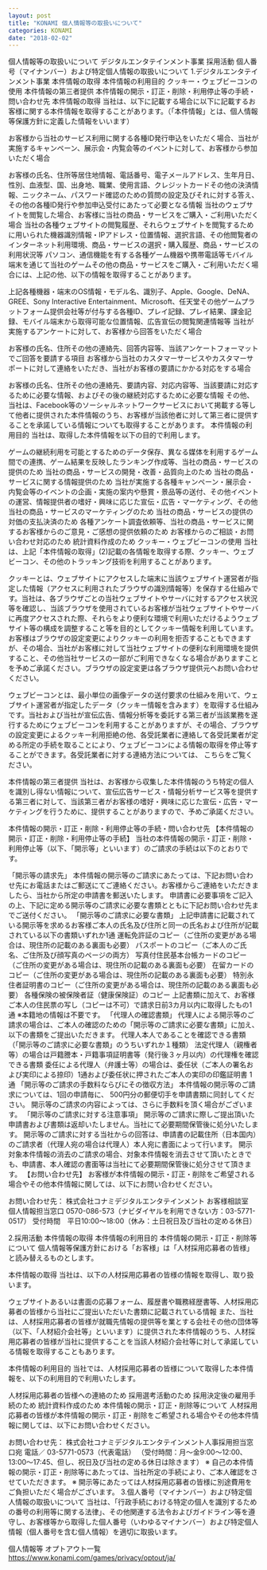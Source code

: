 ```yaml
---
layout: post
title: "KONAMI 個人情報等の取扱いについて"
categories: KONAMI
date: "2018-02-02"
---
```


個人情報等の取扱いについて
デジタルエンタテインメント事業
採用活動
個人番号（マイナンバー）および特定個人情報の取扱いについて
1.デジタルエンタテインメント事業
本件情報の取得
本件情報の利用目的
クッキー・ウェブビーコンの使用
本件情報の第三者提供
本件情報の開示・訂正・削除・利用停止等の手続・問い合わせ先
本件情報の取得
当社は、以下に記載する場合に以下に記載するお客様に関する本件情報を取得することがあります。（「本件情報」とは、個人情報等保護方針に定義した情報をいいます）

お客様から当社のサービス利用に関する各種ID発行申込をいただく場合、当社が実施するキャンペーン、展示会・内覧会等のイベントに対して、お客様から参加いただく場合

お客様の氏名、住所等居住地情報、電話番号、電子メールアドレス、生年月日、性別、血液型、国、出身地、職業、使用言語、クレジットカードその他の決済情報、ニックネーム、パスワード確認のための質問の設定及びそれに対する答え、その他の各種ID発行や参加申込受付にあたって必要となる情報
当社のウェブサイトを閲覧した場合、お客様に当社の商品・サービスをご購入・ご利用いただく場合
当社の各種ウェブサイトの閲覧履歴、それらウェブサイトを閲覧するために用いられた機器識別情報・IPアドレス・位置情報、選択言語、その他閲覧者のインターネット利用環境、商品・サービスの選択・購入履歴、商品・サービスの利用状況等
パソコン、通信機能を有する各種ゲーム機器や携帯電話等モバイル端末を通じて当社のゲームその他の商品・サービスをご購入・ご利用いただく場合には、上記の他、以下の情報を取得することがあります。

上記各種機器・端末のOS情報・モデル名、識別子、Apple、Google、DeNA、GREE、Sony Interactive Entertainment、Microsoft、任天堂その他ゲームプラットフォーム提供会社等が付与する各種ID、プレイ記録、プレイ結果、課金記録、モバイル端末から取得可能な位置情報、広告宣伝の閲覧関連情報等
当社が実施するアンケートに対して、お客様から回答をいただく場合

お客様の氏名、住所その他の連絡先、回答内容等、当該アンケートフォーマットでご回答を要請する項目
お客様から当社のカスタマーサービスやカスタマーサポートに対して連絡をいただき、当社がお客様の要請にかかる対応をする場合

お客様の氏名、住所その他の連絡先、要請内容、対応内容等、当該要請に対応するために必要な情報、およびその後の継続対応するために必要な情報
その他、当社は、Facebook等のソーシャルネットワークサービスにおいて掲載する等して他者に提供された本件情報のうち、お客様が当該他者に対して第三者に提供することを承諾している情報についても取得することがあります。
本件情報の利用目的
当社は、取得した本件情報を以下の目的で利用します。

ゲームの継続利用を可能とするためのデータ保存、異なる媒体を利用するゲーム間での連携、ゲーム結果を反映したランキング作成等、当社の商品・サービスの提供のため
当社の商品・サービスの開発・改善・品質向上のため
当社の商品・サービスに関する情報提供のため
当社が実施する各種キャンペーン・展示会・内覧会等のイベントの企画・実施の案内や懸賞・景品等の送付、その他イベントの運営、情報提供者の嗜好・興味に応じた宣伝・広告・マーケティング、その他当社の商品・サービスのマーケティングのため
当社の商品・サービスの提供の対価の支払決済のため
各種アンケート調査依頼等、当社の商品・サービスに関するお客様からのご意見・ご感想の提供依頼のため
お客様からのご相談・お問い合わせ対応のため
統計資料作成のため
クッキー・ウェブビーコンの使用
当社は、上記「本件情報の取得」(2)記載の各情報を取得する際、クッキー、ウェブビーコン、その他のトラッキング技術を利用することがあります。

クッキーとは、ウェブサイトにアクセスした端末に当該ウェブサイト運営者が指定した情報（アクセスに利用されたブラウザの識別情報等）を保存する仕組みです。当社は、各ブラウザごとの当社ウェブサイトやサーバに対するアクセス状況等を確認し、当該ブラウザを使用されているお客様が当社ウェブサイトやサーバに再度アクセスされた際、それらをより便利な環境で利用いただけるようウェブサイト等の構成を調整すること等を目的としてクッキー情報を利用しています。お客様はブラウザの設定変更によりクッキーの利用を拒否することもできますが、その場合、当社がお客様に対して当社ウェブサイトの便利な利用環境を提供すること、その他当社サービスの一部がご利用できなくなる場合がありますことを予めご承諾ください。ブラウザの設定変更は各ブラウザ提供元へお問い合わせください。

ウェブビーコンとは、最小単位の画像データの送付要求の仕組みを用いて、ウェブサイト運営者が指定したデータ（クッキー情報を含みます）を取得する仕組みです。当社および当社が宣伝広告、情報分析等を委託する第三者が当該業務を遂行するためにウェブビーコンを利用することがありますが、その場合、ブラウザの設定変更によるクッキー利用拒絶の他、各受託業者に連絡して各受託業者が定める所定の手続を取ることにより、ウェブビーコンによる情報の取得を停止等することができます。各受託業者に対する連絡方法については、 こちらをご覧ください。

本件情報の第三者提供
当社は、お客様から収集した本件情報のうち特定の個人を識別し得ない情報について、宣伝広告サービス・情報分析サービス等を提供する第三者に対して、当該第三者がお客様の嗜好・興味に応じた宣伝・広告・マーケティングを行うために、提供することがありますので、予めご承諾ください。

本件情報の開示・訂正・削除・利用停止等の手続・問い合わせ先
【本件情報の開示・訂正・削除・利用停止等の手続】
当社の本件情報の開示・訂正・削除・利用停止等（以下、「開示等」といいます）のご請求の手続は以下のとおりです。

「開示等の請求先」
本件情報の開示等のご請求にあたっては、下記お問い合わせ先にお電話またはご郵送にてご連絡ください。お客様からご連絡をいただきましたら、当社から所定の申請書を郵送いたします。 申請書に必要事項をご記入の上、下記に定める開示等のご請求に必要な書類とともに下記お問い合わせ先までご送付ください。
「開示等のご請求に必要な書類」
上記申請書に記載されている開示等を求めるお客様ご本人の氏名及び住所と同一の氏名および住所が記載されている以下の書類いずれか1通
運転免許証のコピー（ご住所の変更がある場合は、現住所の記載のある裏面も必要）
パスポートのコピー（ご本人のご氏名、ご住所及び顔写真のページの両方）
写真付住民基本台帳カードのコピー（ご住所の変更がある場合は、現住所の記載のある裏面も必要）
在留カードのコピー（ご住所の変更がある場合は、現住所の記載のある裏面も必要）
特別永住者証明書のコピー（ご住所の変更がある場合は、現住所の記載のある裏面も必要）
各種保険の被保険者証（健康保険証）のコピー
上記書類に加えて、お客様ご本人の住民票の写し（コピーは不可）で請求日前3カ月以内に取得したもの1通
※本籍地の情報は不要です。
「代理人の確認書類」
代理人による開示等のご請求の場合は、ご本人の確認のための「開示等のご請求に必要な書類」に加え、以下の書類をご提出いただきます。
代理人本人であることを確認できる書類（「開示等のご請求に必要な書類」のうちいずれか１種類）
法定代理人（親権者等）の場合は戸籍謄本・戸籍事項証明書等（発行後３ヶ月以内）の代理権を確認できる書類
委任による代理人（弁護士等）の場合は、委任状（ご本人の署名および実印による捺印）1通および委任状に押されたご本人の実印の印鑑証明書 1通
「開示等のご請求の手数料ならびにその徴収方法」
本件情報の開示等のご請求については、1回の申請毎に、 500円分の郵便切手を申請書類に同封してください。 開示等のご請求の内容によっては、さらに手数料を頂く場合がございます。
「開示等のご請求に対する注意事項」
開示等のご請求に際しご提出頂いた申請書および書類は返却いたしません。当社にて必要期間保管後に処分いたします。
開示等のご請求に対する当社からの回答は、申請書の記載住所（日本国内）のご請求者（代理人宛の場合は代理人）本人宛に書面によって行います。
開示対象本件情報の消去のご請求の場合、対象本件情報を消去させて頂いたときでも、申請書、本人確認の書面等は当社にて必要期間保管後に処分させて頂きます。
【お問い合わせ先】
お客様が本件情報の開示・訂正・削除をご希望される場合やその他本件情報に関しては、以下にお問い合わせください。

お問い合わせ先：
株式会社コナミデジタルエンタテインメント
お客様相談室　個人情報担当窓口
0570-086-573（ナビダイヤルを利用できない方：03-5771-0517）
受付時間　平日10:00～18:00（休み：土日祝日及び当社の定める休日）

2.採用活動
本件情報の取得
本件情報の利用目的
本件情報の開示・訂正・削除等について
個人情報等保護方針における「お客様」は「人材採用応募者の皆様」と読み替えるものとします。

本件情報の取得
当社は、以下の人材採用応募者の皆様の情報を取得し、取り扱います。

ウェブサイトあるいは書面の応募フォーム、履歴書や職務経歴書等、人材採用応募者の皆様から当社にご提出いただいた書類に記載されている情報
また、当社は、人材採用応募者の皆様が就職先情報の提供等を業とする会社その他の団体等（以下、「人材紹介会社等」といいます）に提供された本件情報のうち、人材採用応募者の皆様が当社に提供することを当該人材紹介会社等に対して承諾している情報を取得することもあります。

本件情報の利用目的
当社では、人材採用応募者の皆様について取得した本件情報を、以下の利用目的で利用いたします。

人材採用応募者の皆様への連絡のため
採用選考活動のため
採用決定後の雇用手続のため
統計資料作成のため
本件情報の開示・訂正・削除等について
人材採用応募者の皆様が本件情報の開示・訂正・削除をご希望される場合やその他本件情報に関しては、以下にお問い合わせください。

お問い合わせ先：
株式会社コナミデジタルエンタテインメント人事採用担当窓口宛
電話／ 03-5771-0573（代表電話）
（受付時間：月～金9:00～12:00、13:00～17:45、但し、祝日及び当社の定める休日は除きます）
※
自己の本件情報の開示・訂正・削除等にあたっては、当社所定の手続により、ご本人確認をさせていただきます。
※
開示等にあたっては人材採用応募者の皆様に別途費用をご負担いただく場合がございます。
3.個人番号（マイナンバー）および特定個人情報の取扱いについて
当社は、「行政手続における特定の個人を識別するための番号の利用等に関する法律」、その他関連する法令およびガイドライン等を遵守し、お客様等から取得した個人番号（いわゆるマイナンバー）および特定個人情報（個人番号を含む個人情報）を適切に取扱います。

個人情報等 オプトアウト一覧 https://www.konami.com/games/privacy/optout/ja/
